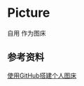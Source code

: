 # Picture


自用 作为图床

## 参考资料

[使用GitHub搭建个人图床](https://blog.csdn.net/xianrenzhou/article/details/137369119)